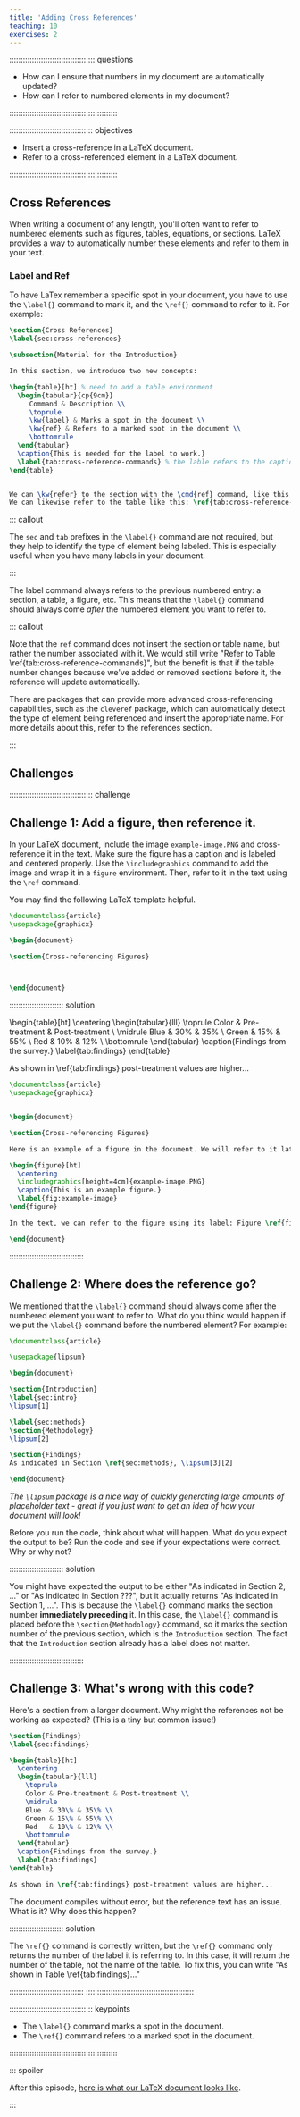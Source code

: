 ```yaml
---
title: 'Adding Cross References'
teaching: 10
exercises: 2
---
```


:::::::::::::::::::::::::::::::::::::: questions

- How can I ensure that numbers in my document are automatically updated?
- How can I refer to numbered elements in my document?

::::::::::::::::::::::::::::::::::::::::::::::::

::::::::::::::::::::::::::::::::::::: objectives

- Insert a cross-reference in a LaTeX document.
- Refer to a cross-referenced element in a LaTeX document.

::::::::::::::::::::::::::::::::::::::::::::::::

## Cross References

When writing a document of any length, you'll often want to refer to numbered elements such as
figures, tables, equations, or sections. LaTeX provides a way to automatically number these elements
and refer to them in your text.

### Label and Ref

To have LaTex remember a specific spot in your document, you have to use the `\label{}` command to
mark it, and the `\ref{}` command to refer to it. For example:

```latex
\section{Cross References}
\label{sec:cross-references}

\subsection{Material for the Introduction}

In this section, we introduce two new concepts:

\begin{table}[ht] % need to add a table environment
  \begin{tabular}{cp{9cm}}
     Command & Description \\
     \toprule
     \kw{label} & Marks a spot in the document \\
     \kw{ref} & Refers to a marked spot in the document \\
     \bottomrule
  \end{tabular}
  \caption{This is needed for the label to work.}
  \label{tab:cross-reference-commands} % the lable refers to the caption
\end{table}


We can \kw{refer} to the section with the \cmd{ref} command, like this: \ref{sec:cross-references}.
We can likewise refer to the table like this: \ref{tab:cross-reference-commands}.
```

::: callout

The `sec` and `tab` prefixes in the `\label{}` command are not required, but they help to identify
the type of element being labeled. This is especially useful when you have many labels in your
document.

:::

The label command always refers to the previous numbered entry: a section, a table, a figure, etc.
This means that the `\label{}` command should always come *after* the numbered element you want to
refer to.

::: callout

Note that the `ref` command does not insert the section or table name, but rather the number
associated with it. We would still write "Refer to Table \ref{tab:cross-reference-commands}", but
the benefit is that if the table number changes because we've added or removed sections before it,
the reference will update automatically.

There are packages that can provide more advanced cross-referencing capabilities, such as the
`cleveref` package, which can automatically detect the type of element being referenced and insert
the appropriate name. For more details about this, refer to the references section.

:::

## Challenges

::::::::::::::::::::::::::::::::::::: challenge

## Challenge 1: Add a figure, then reference it.

In your LaTeX document, include the image `example-image.PNG` and cross-reference it in the text. Make sure the figure has a caption and is labeled and centered properly.
Use the `\includegraphics` command to add the image and wrap it in a `figure` environment.
Then, refer to it in the text using the `\ref` command.

You may find the following LaTeX template helpful.

```latex
\documentclass{article}
\usepackage{graphicx}

\begin{document}

\section{Cross-referencing Figures}



\end{document}
```


:::::::::::::::::::::::: solution

\begin{table}[ht]
  \centering
  \begin{tabular}{lll}
    \toprule
    Color & Pre-treatment & Post-treatment \\
    \midrule
    Blue  & 30\% & 35\% \\
    Green & 15\% & 55\% \\
    Red   & 10\% & 12\% \\
    \bottomrule
  \end{tabular}
  \caption{Findings from the survey.}
  \label{tab:findings}
\end{table}

As shown in \ref{tab:findings} post-treatment values are higher...

```latex
\documentclass{article}
\usepackage{graphicx}


\begin{document}

\section{Cross-referencing Figures}

Here is an example of a figure in the document. We will refer to it later in the text.

\begin{figure}[ht]
  \centering
  \includegraphics[height=4cm]{example-image.PNG}
  \caption{This is an example figure.}
  \label{fig:example-image}
\end{figure}

In the text, we can refer to the figure using its label: Figure \ref{fig:example-image}.

\end{document}
```

:::::::::::::::::::::::::::::::::


## Challenge 2: Where does the reference go?

We mentioned that the `\label{}` command should always come after the numbered element you want to
refer to. What do you think would happen if we put the `\label{}` command before the numbered
element? For example:

```latex
\documentclass{article}

\usepackage{lipsum}

\begin{document}

\section{Introduction}
\label{sec:intro}
\lipsum[1]

\label{sec:methods}
\section{Methodology}
\lipsum[2]

\section{Findings}
As indicated in Section \ref{sec:methods}, \lipsum[3][2]

\end{document}
```

*The `\lipsum` package is a nice way of quickly generating large amounts of placeholder text -
great if you just want to get an idea of how your document will look!*

Before you run the code, think about what will happen. What do you expect the output to be?
Run the code and see if your expectations were correct. Why or why not?

:::::::::::::::::::::::: solution

You might have expected the output to be either "As indicated in Section 2, ..." or "As indicated
in Section ???", but it actually returns "As indicated in Section 1, ...". This is because the
`\label{}` command marks the section number **immediately preceding** it. In this case, the
`\label{}` command is placed before the `\section{Methodology}` command, so it marks the section
number of the previous section, which is the `Introduction` section. The fact that the
`Introduction` section already has a label does not matter.

:::::::::::::::::::::::::::::::::


## Challenge 3: What's wrong with this code?

Here's a section from a larger document. Why might the references not be working as expected? (This
is a tiny but common issue!)

```latex
\section{Findings}
\label{sec:findings}

\begin{table}[ht]
  \centering
  \begin{tabular}{lll}
    \toprule
    Color & Pre-treatment & Post-treatment \\
    \midrule
    Blue  & 30\% & 35\% \\
    Green & 15\% & 55\% \\
    Red   & 10\% & 12\% \\
    \bottomrule
  \end{tabular}
  \caption{Findings from the survey.}
  \label{tab:findings}
\end{table}

As shown in \ref{tab:findings} post-treatment values are higher...

```

The document compiles without error, but the reference text has an issue. What is it? Why does this
happen?

:::::::::::::::::::::::: solution

The `\ref{}` command is correctly written, but the `\ref{}` command only returns the number of the
label it is referring to. In this case, it will return the number of the table, not the name of the
table. To fix this, you can write "As shown in Table \ref{tab:findings}..."

:::::::::::::::::::::::::::::::::
::::::::::::::::::::::::::::::::::::::::::::::::

::::::::::::::::::::::::::::::::::::: keypoints

- The `\label{}` command marks a spot in the document.
- The `\ref{}` command refers to a marked spot in the document.

::::::::::::::::::::::::::::::::::::::::::::::::

::: spoiler

After this episode, [here is what our LaTeX document looks like](files/document_state/ep-08.tex).

:::
